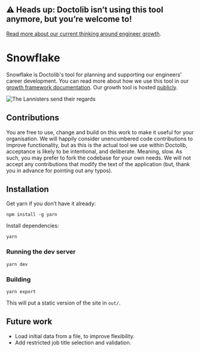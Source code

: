 ## ⚠️ Heads up: Doctolib isn’t using this tool anymore, but you’re welcome to!

[Read more about our current thinking around engineer growth](https://Doctolib.engineering/engineering-growth-at-Doctolib-4935b3234d25).

# Snowflake

Snowflake is Doctolib's tool for planning and supporting our engineers' career development. You can read more
about how we use this tool in our [growth framework documentation](https://Doctolib.com/s/engineering-growth-framework).
Our growth tool is hosted [publicly](https://snowflake.Doctolib.com).

![The Lannisters send their regards](https://i.imgur.com/e9DYLBr.png)

## Contributions

You are free to use, change and build on this work to make it useful for your organisation. We will happily consider
unencumbered code contributions to improve functionality, but as this is the actual tool we use within Doctolib, acceptance is likely to be intentional, and deliberate. Meaning, slow. As such, you may prefer to fork the codebase for your own needs. We will not accept any contributions that modify the text of the application (but, thank you in advance for pointing out any typos).

## Installation

Get yarn if you don’t have it already:

`npm install -g yarn`

Install dependencies:

`yarn`

### Running the dev server

`yarn dev`

### Building

`yarn export`

This will put a static version of the site in `out/`.

## Future work

- Load initial data from a file, to improve flexibility.
- Add restricted job title selection and validation.
